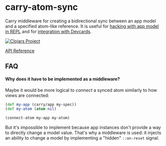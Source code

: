 # carry-atom-sync

Carry middleware for creating a bidirectional sync between an app model and a specified atom-like reference.
It is useful for [hacking with app model in REPL](https://metametadata.github.io/carry/user-guide/#usage-with-figwheel-and-repl) and for
[integration with Devcards](https://metametadata.github.io/carry/user-guide/#usage-with-devcards).

[![Clojars Project](https://img.shields.io/clojars/v/carry-atom-sync.svg)](https://clojars.org/carry-atom-sync)

[API Reference](http://metametadata.github.io/carry/api/atom-sync)

## FAQ

#### Why does it have to be implemented as a middleware?
Maybe it would be more logical to *connect* a synced atom similarly to how views are connected:

```clj
(def my-app (carry/app my-spec))
(def my-atom (atom nil)

(connect-atom my-app my-atom)
```

But it's impossible to implement because app instances don't provide a way to directly change a model value.
That's why a middleware is used: it injects an ability to change a model by implementing a "hidden" `::on-reset` signal.